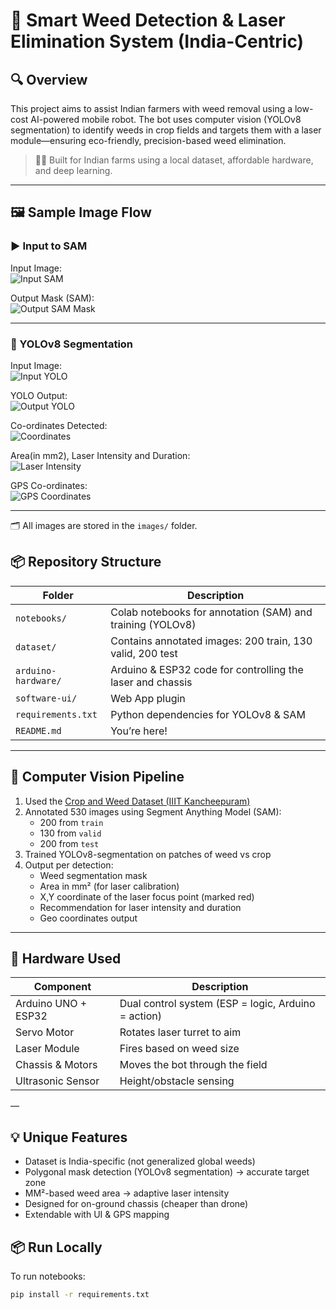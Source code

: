 # 🌾 Smart Weed Detection & Laser Elimination System (India-Centric)

## 🔍 Overview

This project aims to assist Indian farmers with weed removal using a low-cost AI-powered mobile robot. The bot uses computer vision (YOLOv8 segmentation) to identify weeds in crop fields and targets them with a laser module—ensuring eco-friendly, precision-based weed elimination.

> 👨‍🌾 Built for Indian farms using a local dataset, affordable hardware, and deep learning.

---
## 🖼️ Sample Image Flow

### ▶️ Input to SAM  
Input Image:  
![Input SAM](images/input_sam.png)

Output Mask (SAM):  
![Output SAM Mask](images/ouput_sam.png)

---

### 🎯 YOLOv8 Segmentation  
Input Image:  
![Input YOLO](images/example.png)

YOLO Output:  
![Output YOLO](images/o1.png)

Co-ordinates Detected:  
![Coordinates](images/o2.png)

Area(in mm2), Laser Intensity and Duration:  
![Laser Intensity](images/o3.png)

GPS Co-ordinates:  
![GPS Coordinates](images/o4.png)

---

🗂️ All images are stored in the `images/` folder.

## 📦 Repository Structure

| Folder | Description |
|--------|-------------|
| `notebooks/` | Colab notebooks for annotation (SAM) and training (YOLOv8) |
| `dataset/` | Contains annotated images: 200 train, 130 valid, 200 test |
| `arduino-hardware/` | Arduino & ESP32 code for controlling the laser and chassis |
| `software-ui/` | Web App plugin |
| `requirements.txt` | Python dependencies for YOLOv8 & SAM |
| `README.md` | You’re here! |

---

## 🧠 Computer Vision Pipeline

1. Used the [Crop and Weed Dataset (IIIT Kancheepuram)](https://universe.roboflow.com/indian-institute-of-information-technology-kancheepuram/crop-and-weed-project/dataset/1)
2. Annotated 530 images using Segment Anything Model (SAM):
   - 200 from `train`
   - 130 from `valid`
   - 200 from `test`
3. Trained YOLOv8-segmentation on patches of weed vs crop
4. Output per detection:
   - Weed segmentation mask
   - Area in mm² (for laser calibration)
   - X,Y coordinate of the laser focus point (marked red)
   - Recommendation for laser intensity and duration
   - Geo coordinates output

---

## 🧰 Hardware Used

| Component | Description |
|----------|-------------|
| Arduino UNO + ESP32 | Dual control system (ESP = logic, Arduino = action) |
| Servo Motor | Rotates laser turret to aim |
| Laser Module | Fires based on weed size |
| Chassis & Motors | Moves the bot through the field |
| Ultrasonic Sensor | Height/obstacle sensing |

—

## 💡 Unique Features

- Dataset is India-specific (not generalized global weeds)
- Polygonal mask detection (YOLOv8 segmentation) → accurate target zone
- MM²-based weed area → adaptive laser intensity
- Designed for on-ground chassis (cheaper than drone)
- Extendable with UI & GPS mapping

## 📦 Run Locally

To run notebooks:

```bash
pip install -r requirements.txt
